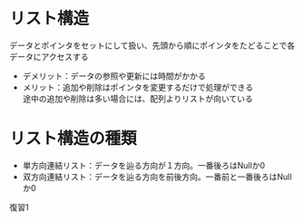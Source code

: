 # リスト構造
データとポインタをセットにして扱い、先頭から順にポインタをたどることで各データにアクセスする  
 - デメリット：データの参照や更新には時間がかかる
 - メリット：追加や削除はポインタを変更するだけで処理ができる  
 途中の追加や削除は多い場合には、配列よりリストが向いている

# リスト構造の種類
 - 単方向連結リスト：データを辿る方向が１方向。一番後ろはNullか0
 - 双方向連結リスト：データを辿る方向を前後方向。一番前と一番後ろはNullか0

復習1